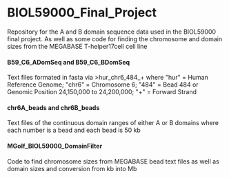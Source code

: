 # BIOL59000_Final_Project
Repository for the A and B domain sequence data used in the BIOL59000 final project. As well as some code for finding the chromosome and domain sizes from the MEGABASE T-helper17cell cell line

#### B59_C6_ADomSeq and B59_C6_BDomSeq
Text files formated in fasta via >hur_chr6_484_+ where "hur" = Human Reference Genome; "chr6" = Chromosome 6; 
"484" = Bead 484 or Genomic Position 24,150,000 to 24,200,000; "+" = Forward Strand

#### chr6A_beads and chr6B_beads
Text files of the continuous domain ranges of either A or B domains where each number is a bead and each bead is 50 kb

#### MGolf_BIOL59000_DomainFilter
Code to find chromosome sizes from MEGABASE bead text files as well as domain sizes and conversion from kb into Mb
